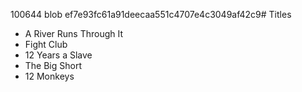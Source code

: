 100644 blob ef7e93fc61a91deecaa551c4707e4c3049af42c9# Titles

- A River Runs Through It
- Fight Club
- 12 Years a Slave
- The Big Short
- 12 Monkeys
